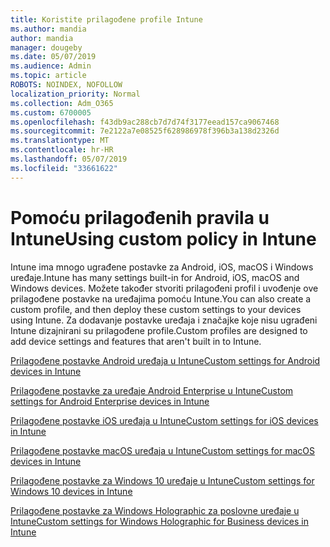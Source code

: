 ```yaml
---
title: Koristite prilagođene profile Intune
ms.author: mandia
author: mandia
manager: dougeby
ms.date: 05/07/2019
ms.audience: Admin
ms.topic: article
ROBOTS: NOINDEX, NOFOLLOW
localization_priority: Normal
ms.collection: Adm_O365
ms.custom: 6700005
ms.openlocfilehash: f43db9ac288cb7d7d74f3177eead157ca9067468
ms.sourcegitcommit: 7e2122a7e08525f628986978f396b3a138d2326d
ms.translationtype: MT
ms.contentlocale: hr-HR
ms.lasthandoff: 05/07/2019
ms.locfileid: "33661622"
---
```

# <a name="using-custom-policy-in-intune"></a><span data-ttu-id="e008f-102">Pomoću prilagođenih pravila u Intune</span><span class="sxs-lookup"><span data-stu-id="e008f-102">Using custom policy in Intune</span></span>

<span data-ttu-id="e008f-103">Intune ima mnogo ugrađene postavke za Android, iOS, macOS i Windows uređaje.</span><span class="sxs-lookup"><span data-stu-id="e008f-103">Intune has many settings built-in for Android, iOS, macOS and Windows devices.</span></span> <span data-ttu-id="e008f-104">Možete također stvoriti prilagođeni profil i uvođenje ove prilagođene postavke na uređajima pomoću Intune.</span><span class="sxs-lookup"><span data-stu-id="e008f-104">You can also create a custom profile, and then deploy these custom settings to your devices using Intune.</span></span> <span data-ttu-id="e008f-105">Za dodavanje postavke uređaja i značajke koje nisu ugrađeni Intune dizajnirani su prilagođene profile.</span><span class="sxs-lookup"><span data-stu-id="e008f-105">Custom profiles are designed to add device settings and features that aren't built in to Intune.</span></span>

[<span data-ttu-id="e008f-106">Prilagođene postavke Android uređaja u Intune</span><span class="sxs-lookup"><span data-stu-id="e008f-106">Custom settings for Android devices in Intune</span></span>](https://docs.microsoft.com/intune/custom-settings-android)

[<span data-ttu-id="e008f-107">Prilagođene postavke za uređaje Android Enterprise u Intune</span><span class="sxs-lookup"><span data-stu-id="e008f-107">Custom settings for Android Enterprise devices in Intune</span></span>](https://docs.microsoft.com/intune/custom-settings-android-for-work)

[<span data-ttu-id="e008f-108">Prilagođene postavke iOS uređaja u Intune</span><span class="sxs-lookup"><span data-stu-id="e008f-108">Custom settings for iOS devices in Intune</span></span>](https://docs.microsoft.com/intune/custom-settings-ios)

[<span data-ttu-id="e008f-109">Prilagođene postavke macOS uređaja u Intune</span><span class="sxs-lookup"><span data-stu-id="e008f-109">Custom settings for macOS devices in Intune</span></span>](https://docs.microsoft.com/intune/custom-settings-macos)

[<span data-ttu-id="e008f-110">Prilagođene postavke za Windows 10 uređaje u Intune</span><span class="sxs-lookup"><span data-stu-id="e008f-110">Custom settings for Windows 10 devices in Intune</span></span>](https://docs.microsoft.com/intune/custom-settings-windows-10)

[<span data-ttu-id="e008f-111">Prilagođene postavke za Windows Holographic za poslovne uređaje u Intune</span><span class="sxs-lookup"><span data-stu-id="e008f-111">Custom settings for Windows Holographic for Business devices in Intune</span></span>](https://docs.microsoft.com/intune/custom-settings-windows-holographic)